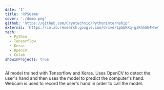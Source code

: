 ```yaml
---
date: '1'
title: 'RPSGame'
cover: './demo.png'
github: 'https://github.com/Cryotechnic/PythonInternship'
external: 'https://colab.research.google.com/drive/1p5bFXq-gzKhhSh4HnvTB0UjODbTk0UZS?usp=sharing'
tech:
  - Python
  - Tensorflow
  - Keras
  - OpenCV
  - Colab
showInProjects: true
---
```


AI model trained with Tensorflow and Keras. Uses OpenCV to detect the user's hand and then uses the model to predict the computer's hand. Webcam is used to record the user's hand in order to call the model.
